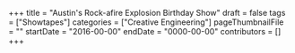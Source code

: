 +++
title = "Austin's Rock-afire Explosion Birthday Show"
draft = false
tags = ["Showtapes"]
categories = ["Creative Engineering"]
pageThumbnailFile = ""
startDate = "2016-00-00"
endDate = "0000-00-00"
contributors = []
+++
